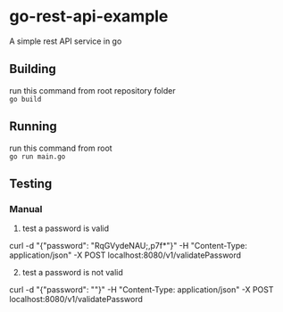 # go-rest-api-example
A simple rest API service in go

## Building
run this command from root repository folder  
```go build```

## Running
run this command from root  
```go run main.go```

## Testing

### Manual
1. test a password is valid

curl -d "{\"password\": \"RqGVydeNAU;,p7f*\"}" -H "Content-Type: application/json" -X POST localhost:8080/v1/validatePassword

2. test a password is not valid

curl -d "{\"password\": \"\"}" -H "Content-Type: application/json" -X POST localhost:8080/v1/validatePassword